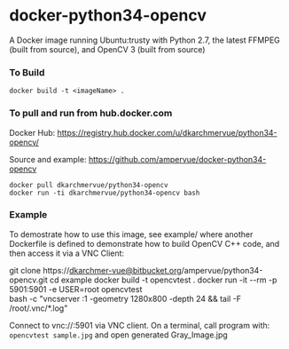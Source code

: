 # docker-python34-opencv


A Docker image running Ubuntu:trusty with Python 2.7, the latest FFMPEG (built from source), and OpenCV 3 (built from source)



### To Build

~~~~
docker build -t <imageName> .
~~~~

### To pull and run from hub.docker.com

Docker Hub: https://registry.hub.docker.com/u/dkarchmervue/python34-opencv/

Source and example: https://github.com/ampervue/docker-python34-opencv

~~~~
docker pull dkarchmervue/python34-opencv
docker run -ti dkarchmervue/python34-opencv bash
~~~~

### Example

To demostrate how to use this image, see example/ where another Dockerfile is defined
to demonstrate how to build OpenCV C++ code, and then access it via a VNC Client:

git clone https://dkarchmer-vue@bitbucket.org/ampervue/python34-opencv.git
cd example
docker build -t opencvtest .
docker run -it --rm -p 5901:5901 -e USER=root opencvtest \
    bash -c "vncserver :1 -geometry 1280x800 -depth 24 && tail -F /root/.vnc/*.log"

Connect to vnc://<host>:5901 via VNC client.
On a terminal, call program with: `opencvtest sample.jpg` and open generated Gray_Image.jpg